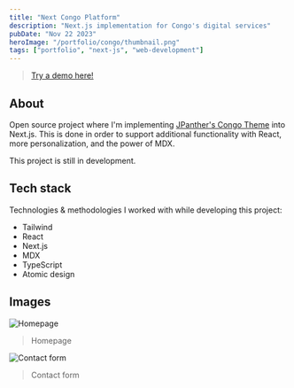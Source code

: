 ```yaml
---
title: "Next Congo Platform"
description: "Next.js implementation for Congo's digital services"
pubDate: "Nov 22 2023"
heroImage: "/portfolio/congo/thumbnail.png"
tags: ["portfolio", "next-js", "web-development"]
---
```


> [Try a demo here!](https://next-theme-congo.vercel.app/)


## About 

Open source project where I'm implementing [JPanther's Congo Theme](https://github.com/jpanther/congo) into Next.js. This is done in order to support additional functionality with React, more personalization, and the power of MDX.

This project is still in development.

## Tech stack

Technologies & methodologies I worked with while developing this project:

- Tailwind
- React
- Next.js
- MDX
- TypeScript
- Atomic design

## Images


![Homepage](/img/congo/congo-home.png)

> Homepage

![Contact form](/img/congo/congo-contacto.png)

> Contact form
